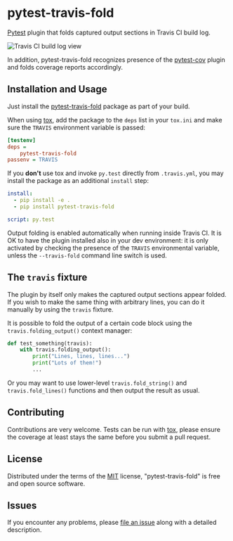 # pytest-travis-fold

[Pytest][4] plugin that folds captured output sections in Travis CI build log.

![Travis CI build log view](https://cloud.githubusercontent.com/assets/530396/10524841/52ecb102-738a-11e5-83ab-f3cf1b3316fb.png)

In addition, pytest-travis-fold recognizes presence of the [pytest-cov][5]
plugin and folds coverage reports accordingly.

## Installation and Usage

Just install the [pytest-travis-fold][1] package
as part of your build.

When using [tox][6], add the package to the `deps` list in your `tox.ini`
and make sure the `TRAVIS` environment variable is passed:

```ini
[testenv]
deps =
    pytest-travis-fold
passenv = TRAVIS
```

If you **don't** use tox and invoke `py.test` directly from `.travis.yml`,
you may install the package as an additional `install` step:

```yaml
install:
  - pip install -e .
  - pip install pytest-travis-fold

script: py.test
```

Output folding is enabled automatically when running inside Travis CI. It is OK
to have the plugin installed also in your dev environment: it is only activated
by checking the presence of the `TRAVIS` environmental variable, unless the
`--travis-fold` command line switch is used.

## The `travis` fixture

The plugin by itself only makes the captured output sections appear folded.
If you wish to make the same thing with arbitrary lines, you can do it manually
by using the `travis` fixture.

It is possible to fold the output of a certain code block using the
`travis.folding_output()` context manager:

```python
def test_something(travis):
    with travis.folding_output():
        print("Lines, lines, lines...")
        print("Lots of them!")
        ...
```

Or you may want to use lower-level `travis.fold_string()` and
`travis.fold_lines()` functions and then output the result as usual.

## Contributing

Contributions are very welcome. Tests can be run with [tox][6], please ensure
the coverage at least stays the same before you submit a pull request.

## License

Distributed under the terms of the [MIT][2] license, "pytest-travis-fold" is
free and open source software.

## Issues

If you encounter any problems, please [file an issue][3] along with a detailed
description.

[1]: https://pypi.python.org/pypi/pytest-travis-fold
[2]: http://opensource.org/licenses/MIT
[3]: https://github.com/abusalimov/pytest-travis-fold/issues
[4]: https://github.com/pytest-dev/pytest
[5]: https://github.com/pytest-dev/pytest-cov
[6]: https://tox.readthedocs.org/en/latest
